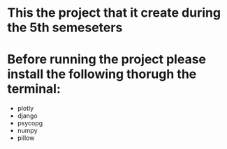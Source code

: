 

# This the project that it create during the 5th semeseters
# Before running the project please install the following thorugh the terminal:
 - plotly
 - django
 - psycopg
 - numpy
 - pillow
 
